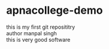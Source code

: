 # apnacollege-demo
this is my first git reposititry
<br>
author manpal singh
<br>
this is very good software

